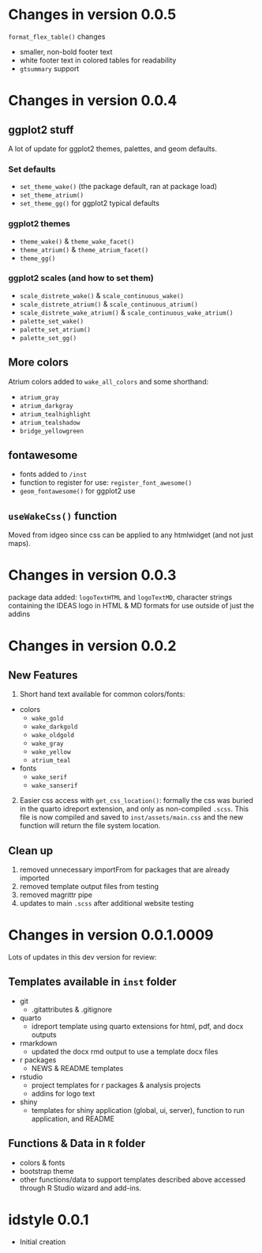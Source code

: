 # Changes in version 0.0.5

`format_flex_table()` changes
 
 - smaller, non-bold footer text
 - white footer text in colored tables for readability 
 - `gtsummary` support

# Changes in version 0.0.4

## ggplot2 stuff

A lot of update for ggplot2 themes, palettes, and geom defaults.

### Set defaults
 - `set_theme_wake()` (the package default, ran at package load)
 - `set_theme_atrium()`
 - `set_theme_gg()` for ggplot2 typical defaults

### ggplot2 themes
 - `theme_wake()` & `theme_wake_facet()`
 - `theme_atrium()` & `theme_atrium_facet()`
 - `theme_gg()`
 
### ggplot2 scales (and how to set them)
 - `scale_distrete_wake()` & `scale_continuous_wake()`
 - `scale_distrete_atrium()` & `scale_continuous_atrium()`
 - `scale_distrete_wake_atrium()` & `scale_continuous_wake_atrium()`
 - `palette_set_wake()`
 - `palette_set_atrium()`
 - `palette_set_gg()`
 
## More colors

Atrium colors added to `wake_all_colors` and some shorthand:

 - `atrium_gray`
 - `atrium_darkgray`
 - `atrium_tealhighlight`
 - `atrium_tealshadow`
 - `bridge_yellowgreen`

## fontawesome

 - fonts added to `/inst`
 - function to register for use: `register_font_awesome()`
 - `geom_fontawesome()` for ggplot2 use

 
## `useWakeCss()` function

Moved from idgeo since css can be applied to any htmlwidget (and not just maps).


# Changes in version 0.0.3

package data added: `logoTextHTML` and `logoTextMD`, character strings containing the IDEAS logo in HTML & MD formats for use outside of just the addins

# Changes in version 0.0.2

## New Features

1. Short hand text available for common colors/fonts: 

  - colors
    - `wake_gold`
    - `wake_darkgold`
    - `wake_oldgold`
    - `wake_gray`
    - `wake_yellow`
    - `atrium_teal`
  - fonts
    - `wake_serif`
    - `wake_sanserif`
    
2. Easier css access with `get_css_location()`: formally the css was buried in the quarto idreport extension, and only as non-compiled `.scss`. This file is now compiled and saved to `inst/assets/main.css` and the new function will return the file system location.

## Clean up

1. removed unnecessary importFrom for packages that are already imported
2. removed template output files from testing
3. removed magrittr pipe
4. updates to main `.scss` after additional website testing

# Changes in version 0.0.1.0009

Lots of updates in this dev version for review:

## Templates available in `inst` folder

- git
  - .gitattributes & .gitignore
- quarto
  - idreport template using quarto extensions for html, pdf, and docx outputs
- rmarkdown
  - updated the docx rmd output to use a template docx files
- r packages
  - NEWS & README templates
- rstudio
  - project templates for r packages & analysis projects
  - addins for logo text
- shiny
  - templates for shiny application (global, ui, server), function to run application, and README
  
## Functions & Data in `R` folder

- colors & fonts
- bootstrap theme
- other functions/data to support templates described above accessed through R Studio wizard and add-ins.


# idstyle 0.0.1

* Initial creation
